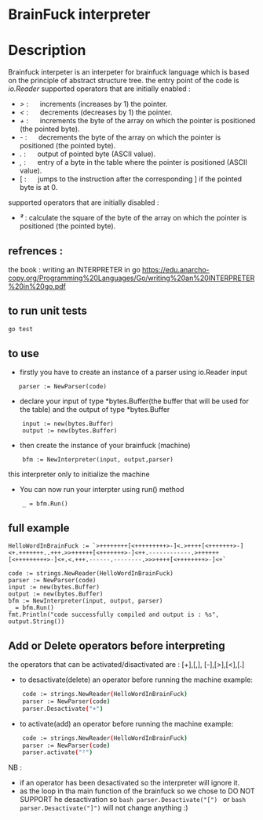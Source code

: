# BrainFuck interpreter




# Description
Brainfuck interpeter is an interpeter for brainfuck language which is based on the principle of abstract structure tree.
the entry point of the code is *io.Reader*
supported operators that are initially enabled :

- *>* : &nbsp;&nbsp;&nbsp;&nbsp;&nbsp;increments (increases by 1) the pointer.  
- *<* :&nbsp;&nbsp;&nbsp;&nbsp;&nbsp; decrements (decreases by 1) the pointer.
- *+* :&nbsp;&nbsp;&nbsp;&nbsp;&nbsp; increments the byte of the array on which the pointer is positioned (the pointed byte).
- *-* :&nbsp;&nbsp;&nbsp;&nbsp;&nbsp; decrements the byte of the array on which the pointer is positioned (the pointed byte).
- *.* : &nbsp;&nbsp;&nbsp;&nbsp;&nbsp;output of pointed byte (ASCII value).
- *,* : &nbsp;&nbsp;&nbsp;&nbsp;&nbsp;entry of a byte in the table where the pointer is positioned (ASCII value).
- [ : &nbsp;&nbsp;&nbsp;&nbsp;&nbsp;jumps to the instruction after the corresponding ] if the pointed byte is at 0.
  
supported operators that are initially disabled :
- ***²*** : calculate the square of the byte of the array on which the pointer is positioned (the pointed byte).

## refrences :
the book : writing an INTERPRETER in go https://edu.anarcho-copy.org/Programming%20Languages/Go/writing%20an%20INTERPRETER%20in%20go.pdf


## to run unit tests
```bash
go test
```
## to use 
- firstly you have to create an instance of a parser using io.Reader input 
```bashs
   parser := NewParser(code)
```
- declare your input of type *bytes.Buffer(the buffer that will be used for the table) and the output of type *bytes.Buffer
```bashs
    input := new(bytes.Buffer)
	output := new(bytes.Buffer)
```
- then create the instance of your brainfuck (machine) 
```bashs
    bfm := NewInterpreter(input, output,parser)
```
this interpreter only to initialize the machine 
- You can now run your interpter using run() method
```bashs
    _ = bfm.Run()

```
## full example  
 ```bashs
HelloWordInBrainFuck := `>++++++++[<+++++++++>-]<.>++++[<+++++++>-]<+.+++++++..+++.>>++++++[<+++++++>-]<++.------------.>++++++[<+++++++++>-]<+.<.+++.------.--------.>>>++++[<++++++++>-]<+`

code := strings.NewReader(HelloWordInBrainFuck)
parser := NewParser(code)
input := new(bytes.Buffer)
output := new(bytes.Buffer)
bfm := NewInterpreter(input, output, parser)
_ = bfm.Run()
 fmt.Println("code successfully compiled and output is : %s", output.String())
```

## Add or Delete operators before interpreting 
the operators that can be activated/disactivated are : [+],[,], [-],[>],[<],[.] 
- to desactivate(delete) an operator before running the machine
  example: 
```bash
	code := strings.NewReader(HelloWordInBrainFuck)
	parser := NewParser(code)
    parser.Desactivate("+")

```
- to activate(add) an operator before running the machine
  example: 
```bash
	code := strings.NewReader(HelloWordInBrainFuck)
	parser := NewParser(code)
    parser.activate("²")

```
NB :
- if an operator has been desactivated so the interpreter will ignore it.
- as the loop in tha main function of the brainfuck so we chose to DO NOT SUPPORT he desactivation so ```bash parser.Desactivate("[") ```
 or  ```bash
parser.Desactivate("]")```
 will not change anything :) 

